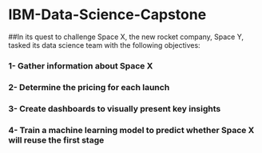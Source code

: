 # IBM-Data-Science-Capstone

##In its quest to challenge Space X, the new rocket company, Space Y, tasked its data science team with the following objectives:
### 1- Gather information about Space X
### 2- Determine the pricing for each launch
### 3- Create dashboards to visually present key insights
### 4- Train a machine learning model to predict whether Space X will reuse the first stage


